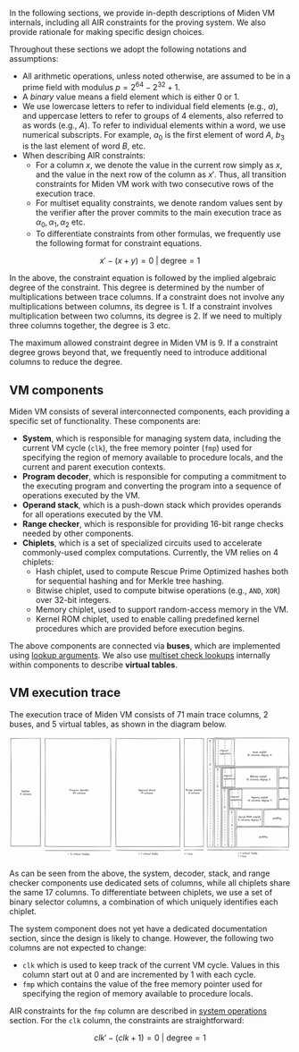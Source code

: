 In the following sections, we provide in-depth descriptions of Miden VM internals, including all AIR constraints for the proving system. We also provide rationale for making specific design choices.

Throughout these sections we adopt the following notations and assumptions:

* All arithmetic operations, unless noted otherwise, are assumed to be in a prime field with modulus $p = 2^{64} - 2^{32} + 1$.
* A _binary_ value means a field element which is either $0$ or $1$.
* We use lowercase letters to refer to individual field elements (e.g., $a$), and uppercase letters to refer to groups of $4$ elements, also referred to as words (e.g., $A$). To refer to individual elements within a word, we use numerical subscripts. For example, $a_0$ is the first element of word $A$, $b_3$ is the last element of word $B$, etc.
* When describing AIR constraints:
  - For a column $x$, we denote the value in the current row simply as $x$, and the value in the next row of the column as $x'$. Thus, all transition constraints for Miden VM work with two consecutive rows of the execution trace.
  - For multiset equality constraints, we denote random values sent by the verifier after the prover commits to the main execution trace as $\alpha_0, \alpha_1, \alpha_2$ etc.
  - To differentiate constraints from other formulas, we frequently use the following format for constraint equations.

$$
x' - (x + y) = 0 \text{ | degree} = 1
$$

In the above, the constraint equation is followed by the implied algebraic degree of the constraint. This degree is determined by the number of multiplications between trace columns. If a constraint does not involve any multiplications between columns, its degree is $1$. If a constraint involves multiplication between two columns, its degree is $2$. If we need to multiply three columns together, the degree is $3$ etc.

The maximum allowed constraint degree in Miden VM is $9$. If a constraint degree grows beyond that, we frequently need to introduce additional columns to reduce the degree.

## VM components
Miden VM consists of several interconnected components, each providing a specific set of functionality. These components are:

* **System**, which is responsible for managing system data, including the current VM cycle (`clk`), the free memory pointer (`fmp`) used for specifying the region of memory available to procedure locals, and the current and parent execution contexts.
* **Program decoder**, which is responsible for computing a commitment to the executing program and converting the program into a sequence of operations executed by the VM.
* **Operand stack**, which is a push-down stack which provides operands for all operations executed by the VM.
* **Range checker**, which is responsible for providing 16-bit range checks needed by other components.
* **Chiplets**, which is a set of specialized circuits used to accelerate commonly-used complex computations. Currently, the VM relies on 4 chiplets:
  - Hash chiplet, used to compute Rescue Prime Optimized hashes both for sequential hashing and for Merkle tree hashing.
  - Bitwise chiplet, used to compute bitwise operations (e.g., `AND`, `XOR`) over 32-bit integers.
  - Memory chiplet, used to support random-access memory in the VM.
  - Kernel ROM chiplet, used to enable calling predefined kernel procedures which are provided before execution begins.

The above components are connected via **buses**, which are implemented using [lookup arguments](./lookups/index.md). We also use [multiset check lookups](./lookups/multiset.md) internally within components to describe **virtual tables**.

## VM execution trace

The execution trace of Miden VM consists of $71$ main trace columns, $2$ buses, and $5$ virtual tables, as shown in the diagram below.

![vm_trace.png](../../../img/miden/vm//design/vm_trace.png)

As can be seen from the above, the system, decoder, stack, and range checker components use dedicated sets of columns, while all chiplets share the same $17$ columns. To differentiate between chiplets, we use a set of binary selector columns, a combination of which uniquely identifies each chiplet.

The system component does not yet have a dedicated documentation section, since the design is likely to change. However, the following two columns are not expected to change:

* `clk` which is used to keep track of the current VM cycle. Values in this column start out at $0$ and are incremented by $1$ with each cycle.
* `fmp` which contains the value of the free memory pointer used for specifying the region of memory available to procedure locals.

AIR constraints for the `fmp` column are described in [system operations](./stack/system-ops.md) section. For the `clk` column, the constraints are straightforward:

$$
clk' - (clk + 1) = 0 \text{ | degree} = 1
$$